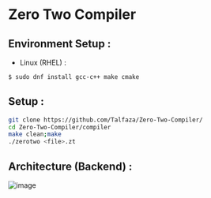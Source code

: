 ﻿# Zero Two Compiler
## Environment Setup :

- Linux (RHEL) :

```bash
$ sudo dnf install gcc-c++ make cmake 
```
## Setup : 

```bash
git clone https://github.com/Talfaza/Zero-Two-Compiler/
cd Zero-Two-Compiler/compiler
make clean;make
./zerotwo <file>.zt
```


## Architecture (Backend) : 
![image](https://github.com/user-attachments/assets/4bc953dc-5bf4-46bf-b39b-88b4307ba78b)

